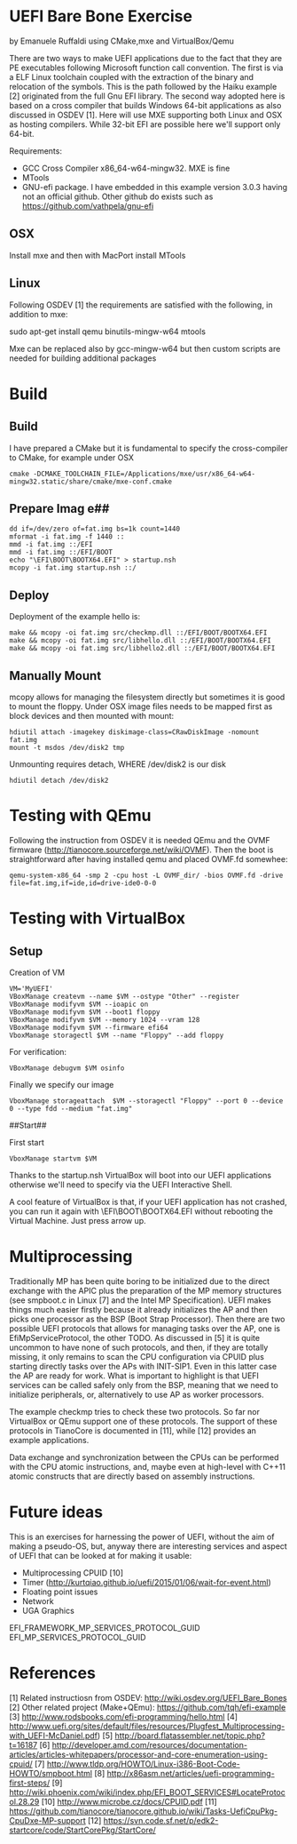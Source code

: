 # UEFI Bare Bone Exercise
by Emanuele Ruffaldi
using CMake,mxe and VirtualBox/Qemu

There are two ways to make UEFI applications due to the fact that they are PE executables following Microsoft function call convention. The first is via a ELF Linux toolchain coupled with the extraction of the binary and relocation of the symbols. This is the path followed by the Haiku example [2] originated from the full Gnu EFI library. The second way adopted here is based on a cross compiler that builds Windows 64-bit applications as also discussed in OSDEV [1]. Here will use MXE supporting both Linux and OSX as hosting compilers. While 32-bit EFI are possible here we'll support only 64-bit.

Requirements:
- GCC Cross Compiler x86_64-w64-mingw32. MXE is fine
- MTools 
- GNU-efi package. I have embedded in this example version 3.0.3 having not an official github. Other github do exists such as https://github.com/vathpela/gnu-efi

## OSX ##

Install mxe and then with MacPort install MTools

## Linux ##
Following OSDEV [1] the requirements are satisfied with the following, in addition to mxe:

sudo apt-get install qemu binutils-mingw-w64  mtools

Mxe can be replaced also by gcc-mingw-w64 but then custom scripts are needed for building additional packages

# Build #

## Build ##
I have prepared a CMake but it is fundamental to specify the cross-compiler to CMake, for example under OSX

	cmake -DCMAKE_TOOLCHAIN_FILE=/Applications/mxe/usr/x86_64-w64-mingw32.static/share/cmake/mxe-conf.cmake

## Prepare Imag e##

	dd if=/dev/zero of=fat.img bs=1k count=1440
	mformat -i fat.img -f 1440 ::
	mmd -i fat.img ::/EFI
	mmd -i fat.img ::/EFI/BOOT
	echo "\EFI\BOOT\BOOTX64.EFI" > startup.nsh
	mcopy -i fat.img startup.nsh ::/

## Deploy ##

Deployment of the example hello is:

	make &&	mcopy -oi fat.img src/checkmp.dll ::/EFI/BOOT/BOOTX64.EFI
	make &&	mcopy -oi fat.img src/libhello.dll ::/EFI/BOOT/BOOTX64.EFI
	make &&	mcopy -oi fat.img src/libhello2.dll ::/EFI/BOOT/BOOTX64.EFI

## Manually Mount ##

mcopy allows for managing the filesystem directly but sometimes it is good to mount the floppy. Under OSX image files needs to be mapped first as block devices and then mounted with mount:

	hdiutil attach -imagekey diskimage-class=CRawDiskImage -nomount fat.img
	mount -t msdos /dev/disk2 tmp

Unmounting requires detach, WHERE /dev/disk2 is our disk

	hdiutil detach /dev/disk2

# Testing with QEmu #

Following the instruction from OSDEV it is needed QEmu and the OVMF firmware (http://tianocore.sourceforge.net/wiki/OVMF). Then the boot is straightforward after having installed qemu and placed OVMF.fd somewhee:
	
	qemu-system-x86_64 -smp 2 -cpu host -L OVMF_dir/ -bios OVMF.fd -drive file=fat.img,if=ide,id=drive-ide0-0-0

# Testing with VirtualBox #

## Setup ##

Creation of VM

	VM='MyUEFI'
	VBoxManage createvm --name $VM --ostype "Other" --register
	VBoxManage modifyvm $VM --ioapic on
	VBoxManage modifyvm $VM --boot1 floppy
	VBoxManage modifyvm $VM --memory 1024 --vram 128
	VBoxManage modifyvm $VM --firmware efi64
	VboxManage storagectl $VM --name "Floppy" --add floppy

For verification:

	VBoxManage debugvm $VM osinfo

Finally we specify our image

	VboxManage storageattach  $VM --storagectl "Floppy" --port 0 --device 0 --type fdd --medium "fat.img"

##Start##

First start 

	VboxManage startvm $VM

Thanks to the startup.nsh VirtualBox will boot into our UEFI applications otherwise we'll need to specify via the UEFI Interactive Shell. 

A cool feature of VirtualBox is that, if your UEFI application has not crashed, you can run it again with \EFI\BOOT\BOOTX64.EFI without rebooting the Virtual Machine. Just press arrow up.

# Multiprocessing #

Traditionally MP has been quite boring to be initialized due to the direct exchange with the APIC plus the preparation of the MP memory structures (see smpboot.c in Linux [7] and the Intel MP Specification). UEFI makes things much easier firstly because it already initializes the AP and then picks one processor as the BSP (Boot Strap Processor). Then there are two possible UEFI protocols that allows for managing tasks over the AP, one is EfiMpServiceProtocol, the other TODO. As discussed in [5] it is quite uncommon to have none of such protocols, and then, if they are totally missing, it only remains to scan the CPU configuration via CPUID plus starting directly tasks over the APs with INIT-SIP1. Even in this latter case the AP are ready for work. What is important to highlight is that UEFI services can be called safely only from the BSP, meaning that we need to initialize peripherals, or, alternatively to use AP as worker processors.

The example checkmp tries to check these two protocols. So far nor VirtualBox or QEmu support one of these protocols. The support of these protocols in TianoCore is documented in [11], while [12] provides an example applications.

Data exchange and synchronization between the CPUs can be performed with the CPU atomic instructions, and, maybe even at high-level with C++11 atomic constructs that are directly based on assembly instructions.


# Future ideas #
This is an exercises for harnessing the power of UEFI, without the aim of making a pseudo-OS, but, anyway there are interesting services and aspect of UEFI that can be looked at for making it usable:

- Multiprocessing CPUID [10]
- Timer (http://kurtqiao.github.io/uefi/2015/01/06/wait-for-event.html)
- Floating point issues
- Network
- UGA Graphics

EFI_FRAMEWORK_MP_SERVICES_PROTOCOL_GUID
EFI_MP_SERVICES_PROTOCOL_GUID

# References #

[1] Related instructiosn from OSDEV: http://wiki.osdev.org/UEFI_Bare_Bones
[2] Other related project (Make+QEmu): https://github.com/tqh/efi-example 
[3] http://www.rodsbooks.com/efi-programming/hello.html
[4] http://www.uefi.org/sites/default/files/resources/Plugfest_Multiprocessing-with_UEFI-McDaniel.pdf)
[5] http://board.flatassembler.net/topic.php?t=16187
[6] http://developer.amd.com/resources/documentation-articles/articles-whitepapers/processor-and-core-enumeration-using-cpuid/
[7] http://www.tldp.org/HOWTO/Linux-i386-Boot-Code-HOWTO/smpboot.html
[8] http://x86asm.net/articles/uefi-programming-first-steps/
[9] http://wiki.phoenix.com/wiki/index.php/EFI_BOOT_SERVICES#LocateProtocol.28.29
[10] http://www.microbe.cz/docs/CPUID.pdf
[11] https://github.com/tianocore/tianocore.github.io/wiki/Tasks-UefiCpuPkg-CpuDxe-MP-support
[12] https://svn.code.sf.net/p/edk2-startcore/code/StartCorePkg/StartCore/
